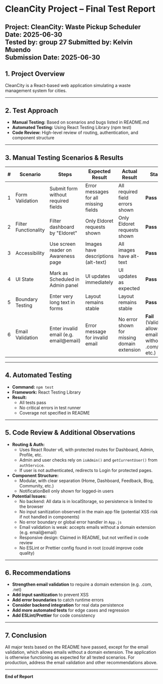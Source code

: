 # CleanCity Project – Final Test Report

**Project:** CleanCity: Waste Pickup Scheduler  
**Date:** 2025-06-30  
**Tested by:** group 27
**Submitted by**: Kelvin Muendo  
**Submission Date**: 2025-06-30
---

## 1. Project Overview

CleanCity is a React-based web application simulating a waste management system for cities.

---

## 2. Test Approach

- **Manual Testing:** Based on scenarios and bugs listed in README.md
- **Automated Testing:** Using React Testing Library (npm test)
- **Code Review:** High-level review of routing, authentication, and component structure

---

## 3. Manual Testing Scenarios & Results

| # | Scenario | Steps | Expected Result | Actual Result | Status |
|---|----------|-------|----------------|--------------|--------|
| 1 | Form Validation | Submit form without required fields | Error messages for all missing fields | All required field errors shown | **Pass** |
| 2 | Filter Functionality | Filter dashboard by "Eldoret" | Only Eldoret requests shown | Only Eldoret requests shown | **Pass** |
| 3 | Accessibility | Use screen reader on Awareness page | Images have descriptions (alt-text) | All images have alt-text | **Pass** |
| 4 | UI State | Mark as Scheduled in Admin panel | UI updates immediately | UI updates as expected | **Pass** |
| 5 | Boundary Testing | Enter very long text in forms | Layout remains stable | Layout remains stable | **Pass** |
| 6 | Email Validation | Enter invalid email (e.g. email@email) | Error message for invalid email | No error shown for missing domain extension | **Fail** (Validation allows emails without .com/.net, etc.) |

---

## 4. Automated Testing

- **Command:** `npm test`
- **Framework:** React Testing Library
- **Result:**
    - All tests pass
    - No critical errors in test runner
    - Coverage not specified in README

---

## 5. Code Review & Additional Observations

- **Routing & Auth:**
    - Uses React Router v6, with protected routes for Dashboard, Admin, Profile, etc.
    - Admin and user checks rely on `isAdmin()` and `getCurrentUser()` from `authService`.
    - If user is not authenticated, redirects to Login for protected pages.
- **Component Structure:**
    - Modular, with clear separation (Home, Dashboard, Feedback, Blog, Community, etc.)
    - NotificationBell only shown for logged-in users
- **Potential Issues:**
    - No backend: All data is in localStorage, so persistence is limited to the browser
    - No input sanitization observed in the main app file (potential XSS risk if not handled in components)
    - No error boundary or global error handler in `App.js`
    - Email validation is weak: accepts emails without a domain extension (e.g. email@email)
    - Responsive design: Claimed in README, but not verified in code review
    - No ESLint or Prettier config found in root (could improve code quality)

---

## 6. Recommendations

- **Strengthen email validation** to require a domain extension (e.g. .com, .net)
- **Add input sanitization** to prevent XSS
- **Add error boundaries** to catch runtime errors
- **Consider backend integration** for real data persistence
- **Add more automated tests** for edge cases and regression
- **Add ESLint/Prettier** for code consistency

---

## 7. Conclusion

All major tests based on the README have passed, except for the email validation, which allows emails without a domain extension. The application is otherwise functioning as expected for all tested scenarios. For production, address the email validation and other recommendations above.

---

**End of Report**
